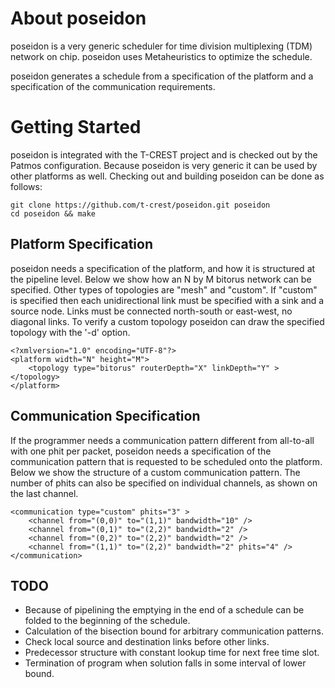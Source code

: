 About poseidon
==============

poseidon is a very generic scheduler for time division multiplexing (TDM) network on chip.
poseidon uses Metaheuristics to optimize the schedule.

poseidon generates a schedule from a specification of the platform and a specification of the communication requirements.


Getting Started
===============
poseidon is integrated with the T-CREST project and is checked out by the Patmos configuration.
Because poseidon is very generic it can be used by other platforms as well.
Checking out and building poseidon can be done as follows:

    git clone https://github.com/t-crest/poseidon.git poseidon
    cd poseidon && make


Platform Specification
----------------------
poseidon needs a specification of the platform, and how it is structured at the pipeline level.
Below we show how an N by M bitorus network can be specified. Other types of topologies are "mesh" and "custom".
If "custom" is specified then each unidirectional link must be specified with a sink and a source node.
Links must be connected north-south or east-west, no diagonal links.
To verify a custom topology poseidon can draw the specified topology with the '-d' option.


    <?xmlversion="1.0" encoding="UTF-8"?>
    <platform width="N" height="M">
        <topology type="bitorus" routerDepth="X" linkDepth="Y" ></topology>
    </platform>


Communication Specification
---------------------------
If the programmer needs a communication pattern different from all-to-all with one phit per packet, poseidon needs a specification of the communication pattern that is requested to be scheduled onto the platform.
Below we show the structure of a custom communication pattern.
The number of phits can also be specified on individual channels, as shown on the last channel.

    <communication type="custom" phits="3" >
        <channel from="(0,0)" to="(1,1)" bandwidth="10" />
        <channel from="(0,1)" to="(2,2)" bandwidth="2" />
        <channel from="(0,2)" to="(2,2)" bandwidth="2" />
        <channel from="(1,1)" to="(2,2)" bandwidth="2" phits="4" />
    </communication>

TODO
----
- Because of pipelining the emptying in the end of a schedule can be folded to the beginning of the schedule.
- Calculation of the bisection bound for arbitrary communication patterns.
- Check local source and destination links before other links.
- Predecessor structure with constant lookup time for next free time slot.
- Termination of program when solution falls in some interval of lower bound.

